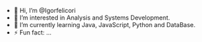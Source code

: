 - 👋 Hi, I’m @Igorfelicori
- 👀 I’m interested in Analysis and Systems Development.
- 🌱 I’m currently learning Java, JavaScript, Python and DataBase.
- ⚡ Fun fact: ...

<!---
Igorfelicori/Igorfelicori is a ✨ special ✨ repository because its `README.md` (this file) appears on your GitHub profile.
You can click the Preview link to take a look at your changes.
--->
